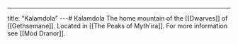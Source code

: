 ---
title: "Kalamdola"
---# Kalamdola
The home mountain of the [[Dwarves]] of [[Gethsemane]]. Located in [[The Peaks of Myth'ira]]. For more information see [[Mod Dranor]].
